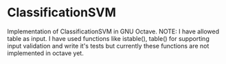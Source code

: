 # ClassificationSVM
Implementation of ClassificationSVM in GNU Octave.
NOTE: I have allowed table as input. I have used functions like istable(), table() for supporting input validation and write it's tests but currently these functions are not implemented in octave yet.
